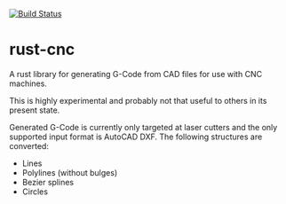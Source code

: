 [![Build Status](https://img.shields.io/travis/patrickkerrigan/rust-cnc.svg?style=flat-square)](https://travis-ci.org/patrickkerrigan/rust-cnc)

# rust-cnc

A rust library for generating G-Code from CAD files for use with CNC machines.

This is highly experimental and probably not that useful to others in its present state.

Generated G-Code is currently only targeted at laser cutters and the only supported input format is AutoCAD DXF. The following structures are converted:

* Lines
* Polylines (without bulges)
* Bezier splines
* Circles
